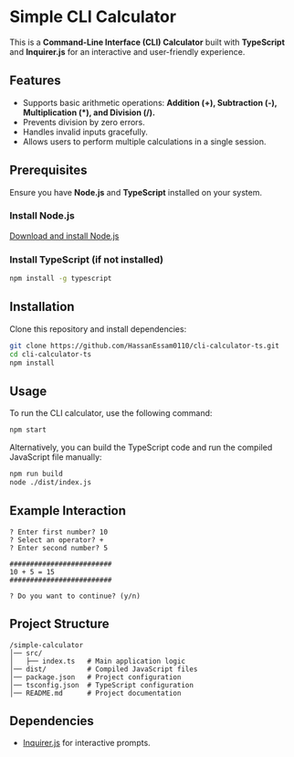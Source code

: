 # Simple CLI Calculator

This is a **Command-Line Interface (CLI) Calculator** built with **TypeScript** and **Inquirer.js** for an interactive and user-friendly experience.

## Features

- Supports basic arithmetic operations: **Addition (+), Subtraction (-), Multiplication (\*), and Division (/).**
- Prevents division by zero errors.
- Handles invalid inputs gracefully.
- Allows users to perform multiple calculations in a single session.

## Prerequisites

Ensure you have **Node.js** and **TypeScript** installed on your system.

### Install Node.js

[Download and install Node.js](https://nodejs.org/)

### Install TypeScript (if not installed)

```sh
npm install -g typescript
```

## Installation

Clone this repository and install dependencies:

```sh
git clone https://github.com/HassanEssam0110/cli-calculator-ts.git
cd cli-calculator-ts
npm install
```

## Usage

To run the CLI calculator, use the following command:

```sh
npm start
```

Alternatively, you can build the TypeScript code and run the compiled JavaScript file manually:

```sh
npm run build
node ./dist/index.js
```

## Example Interaction

```
? Enter first number? 10
? Select an operator? +
? Enter second number? 5

#########################
10 + 5 = 15
#########################

? Do you want to continue? (y/n)
```

## Project Structure

```
/simple-calculator
│── src/
│   ├── index.ts   # Main application logic
│── dist/          # Compiled JavaScript files
│── package.json   # Project configuration
│── tsconfig.json  # TypeScript configuration
│── README.md      # Project documentation
```

## Dependencies

- [Inquirer.js](https://www.npmjs.com/package/inquirer) for interactive prompts.

